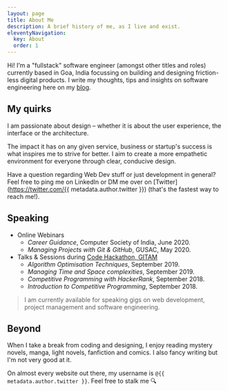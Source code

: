 ```yaml
---
layout: page
title: About Me
description: A brief history of me, as I live and exist.
eleventyNavigation:
  key: About
  order: 1
---
```


Hi! I’m a "fullstack" software engineer (amongst other titles and roles) currently based in Goa, India focussing on building and designing friction-less digital products. I write my thoughts, tips and insights on software engineering here on my [blog](/blog/).

## My quirks

I am passionate about design – whether it is about the user experience, the interface or the architecture.

The impact it has on any given service, business or startup's success is what inspires me to strive for better. I aim to create a more empathetic environment for everyone through clear, conducive design.

Have a question regarding Web Dev stuff or just development in general? Feel free to ping me on LinkedIn or DM me over on [Twitter](https://twitter.com/{{ metadata.author.twitter }}) (that's the fastest way to reach me!).

## Speaking

- Online Webinars
  - *Career Guidance*, Computer Society of India, June 2020.
  - *Managing Projects with Git & GitHub*, GUSAC, May 2020.
- Talks & Sessions during [Code Hackathon, GITAM](https://codehackathon.github.io)
  - *Algorithm Optimisation Techniques*, September 2019.
  - *Managing Time and Space complexities*, September 2019.
  - *Competitive Programming with HackerRank*, September 2018.
  - *Introduction to Competitive Programming*, September 2018.

> I am currently available for speaking gigs on web development, project management and software engineering.

## Beyond

When I take a break from coding and designing, I enjoy reading mystery novels, manga, light novels, fanfiction and comics. I also fancy writing but I'm not very good at it.

On almost every website out there, my username is `@{{ metadata.author.twitter }}`. Feel free to stalk me 🔍

